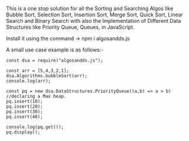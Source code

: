This is a one stop solution for all the Sorting and Searching Algos like Bubble Sort, Selection Sort, Insertion Sort, Merge Sort, Quick Sort, Linear Search and Binary Search with also the Implementation of Different Data Structures like Priority Queue, Queues, in JavaScript.

Install it using the command -> npm i algosandds.js

A small use case example is as follows:-

```
const dsa = require("algosandds.js");

const arr = [5,4,3,2,1];
dsa.Algorithms.bubbleSort(arr);
console.log(arr);

const pq = new dsa.DataStructures.PriorityQueue((a,b) => a > b) //declaring a Max heap.
pq.insert(10);
pq.insert(20);
pq.insert(30);
pq.insert(40);

console.log(pq.get());
pq.display();
```
